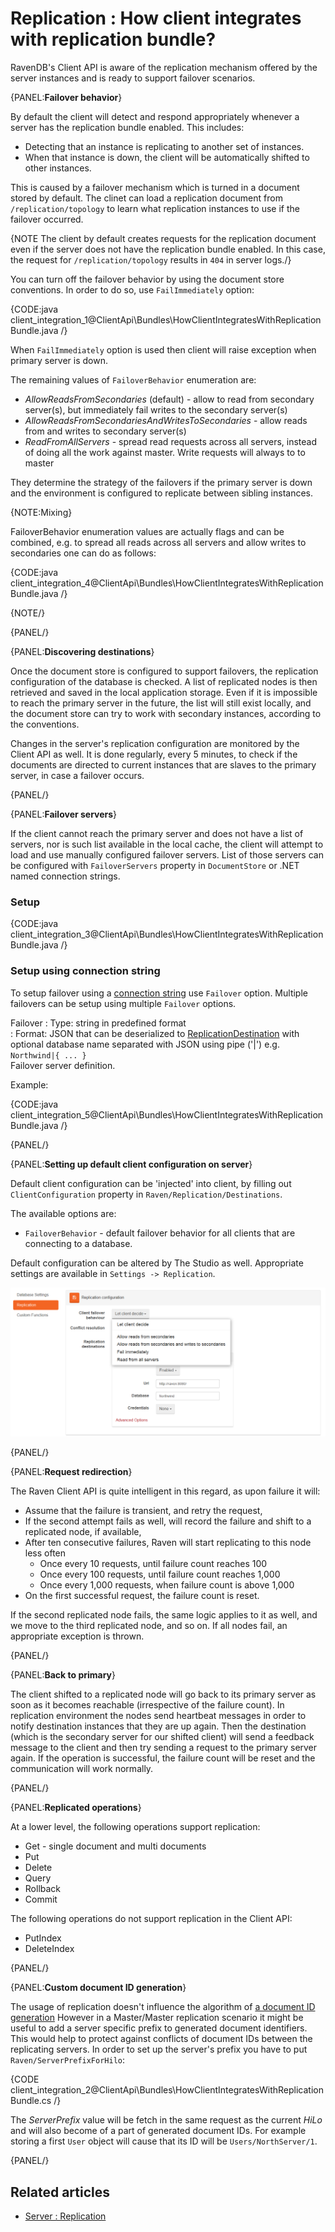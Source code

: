 # Replication : How client integrates with replication bundle?

RavenDB's Client API is aware of the replication mechanism offered by the server instances and is ready to support failover scenarios.

{PANEL:**Failover behavior**}

 By default the client will detect and respond appropriately whenever a server has the replication bundle enabled. This includes:

* Detecting that an instance is replicating to another set of instances.
* When that instance is down, the client will be automatically shifted to other instances.

This is caused by a failover mechanism which is turned in a document stored by default. The clinet can load a replication document from `/replication/topology` to learn what replication instances to use if the failover occurred.

{NOTE The client by default creates requests for the replication document even if the server does not have the replication bundle enabled. In this case, the request for `/replication/topology` results in  `404` in server logs./}

You can turn off the failover behavior by using the document store conventions. In order to do so, use `FailImmediately` option:

{CODE:java client_integration_1@ClientApi\Bundles\HowClientIntegratesWithReplicationBundle.java /}

When `FailImmediately` option is used then client will raise exception when primary server is down.

The remaining values of `FailoverBehavior` enumeration are:

* *AllowReadsFromSecondaries* (default) - allow to read from secondary server(s), but immediately fail writes to the secondary server(s)
* *AllowReadsFromSecondariesAndWritesToSecondaries* - allow reads from and writes to secondary server(s)
* *ReadFromAllServers* - spread read requests across all servers, instead of doing all the work against master. Write requests will always to to master

They determine the strategy of the failovers if the primary server is down and the environment is configured to replicate between sibling instances.

{NOTE:Mixing}

FailoverBehavior enumeration values are actually flags and can be combined, e.g. to spread all reads across all servers and allow writes to secondaries one can do as follows:

{CODE:java client_integration_4@ClientApi\Bundles\HowClientIntegratesWithReplicationBundle.java /}

{NOTE/}

{PANEL/}

{PANEL:**Discovering destinations**}

Once the document store is configured to support failovers, the replication configuration of the database is checked. A list of replicated nodes is then retrieved and saved in the local application storage. Even if it is impossible to reach the primary server in the future, the list will still exist locally, and the document store can try to work with secondary instances, according to the conventions.

Changes in the server's replication configuration are monitored by the Client API as well. It is done regularly, every 5 minutes, to check if the documents are directed to current instances that are slaves to the primary server, in case a failover occurs.

{PANEL/}

{PANEL:**Failover servers**}

If the client cannot reach the primary server and does not have a list of servers, nor is such  list available in the local cache, the client will attempt to load and use manually configured failover servers. List of those servers can be configured with `FailoverServers` property in `DocumentStore` or .NET named connection strings.

### Setup

{CODE:java client_integration_3@ClientApi\Bundles\HowClientIntegratesWithReplicationBundle.java /}

### Setup using connection string

To setup failover using a [connection string](../../client-api/setting-up-connection-string) use `Failover` option. Multiple failovers can be setup using multiple `Failover` options.

Failover
:   Type: string in predefined format   
:   Format: JSON that can be deserialized to [ReplicationDestination](../../glossary/replication-destination) with optional database name separated with JSON using pipe ('|') e.g. `Northwind|{ ... }`      
Failover server definition.

Example:

{CODE:java client_integration_5@ClientApi\Bundles\HowClientIntegratesWithReplicationBundle.java /}

{PANEL/}

{PANEL:**Setting up default client configuration on server**}

Default client configuration can be 'injected' into client, by filling out `ClientConfiguration` property in `Raven/Replication/Destinations`.

The available options are:

- `FailoverBehavior` - default failover behavior for all clients that are connecting to  a database.

Default configuration can be altered by The Studio as well. Appropriate settings are available in `Settings -> Replication`.

![Setting up default client configuration on server](images/replication-client-configuration.png)  

{PANEL/}

{PANEL:**Request redirection**}

The Raven Client API is quite intelligent in this regard, as upon failure it will:

* Assume that the failure is transient, and retry the request,
* If the second attempt fails as well, will record the failure and shift to a replicated node, if available,
* After ten consecutive failures, Raven will start replicating to this node less often
	* Once every 10 requests, until failure count reaches 100
	* Once every 100 requests, until failure count reaches 1,000
	* Once every 1,000 requests, when failure count is above 1,000
* On the first successful request, the failure count is reset.

If the second replicated node fails, the same logic applies to it as well, and we move to the third replicated node, and so on. If all nodes fail, an appropriate exception is thrown.

{PANEL/}

{PANEL:**Back to primary**}

The client shifted to a replicated node will go back to its primary server 
as soon as it becomes reachable (irrespective of the failure count). In replication environment the nodes send heartbeat messages in order to notify destination instances that they are up again. Then the destination (which is the secondary server for our shifted client) will send a feedback message to the client and then try sending a request to the primary server again. If the operation is successful, the failure count will be reset and the communication will work normally.

{PANEL/}

{PANEL:**Replicated operations**}

At a lower level, the following operations support replication:

* Get - single document and multi documents
* Put
* Delete
* Query
* Rollback
* Commit

The following operations do not support replication in the Client API:

* PutIndex
* DeleteIndex

{PANEL/}

{PANEL:**Custom document ID generation**}

The usage of replication doesn't influence the algorithm of [a document ID generation](../../client-api/document-identifiers/working-with-document-ids#autogenerated-ids)
However in a Master/Master replication scenario it might be useful to add a server specific prefix to generated document identifiers. This would help to protect
against conflicts of document IDs between the replicating servers. In order to set up the server's prefix you have to put `Raven/ServerPrefixForHilo`:

{CODE client_integration_2@ClientApi\Bundles\HowClientIntegratesWithReplicationBundle.cs /}

The *ServerPrefix* value will be fetch in the same request as the current *HiLo* and will also become of a part of generated document IDs. 
For example storing a first `User` object will cause that its ID will be `Users/NorthServer/1`.

{PANEL/}

## Related articles

- [Server : Replication](../../server/scaling-out/replication/how-replication-works)